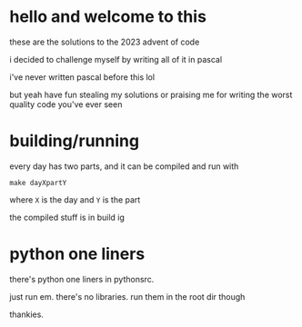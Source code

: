 
# hello and welcome to this

these are the solutions to the 2023 advent of code

i decided to challenge myself by writing all of it in pascal

i've never written pascal before this lol

but yeah
have fun stealing my solutions or praising me for writing the worst quality code you've ever seen

# building/running

every day has two parts, and it can be compiled and run with

`make dayXpartY`

where `X` is the day 
and `Y` is the part

the compiled stuff is in build ig

# python one liners

there's python one liners in pythonsrc.

just run em. there's no libraries.
run them in the root dir though

thankies.

